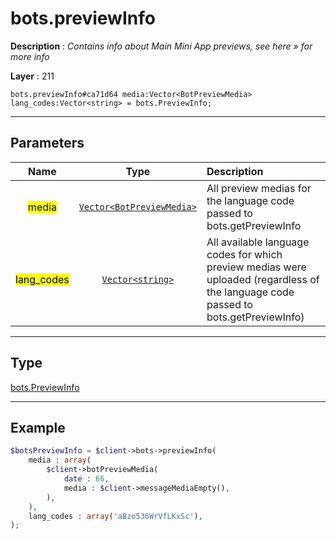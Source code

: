 # bots.previewInfo

**Description** : *Contains info about Main Mini App previews, see here » for more info*

**Layer** : 211

```tl
bots.previewInfo#ca71d64 media:Vector<BotPreviewMedia> lang_codes:Vector<string> = bots.PreviewInfo;
```

---

## Parameters

| Name | Type | Description |
| :---: | :---: | :--- |
| <mark>media</mark> | [`Vector<BotPreviewMedia>`](type/BotPreviewMedia) | All preview medias for the language code passed to bots.getPreviewInfo |
| <mark>lang_codes</mark> | [`Vector<string>`](type/string) | All available language codes for which preview medias were uploaded (regardless of the language code passed to bots.getPreviewInfo) |

---

## Type

[bots.PreviewInfo](type/bots.PreviewInfo)

---

## Example

```php
$botsPreviewInfo = $client->bots->previewInfo(
	media : array(
		$client->botPreviewMedia(
			date : 66,
			media : $client->messageMediaEmpty(),
		),
	),
	lang_codes : array('aBzo536WrVfLKxSc'),
);
```